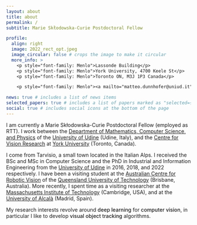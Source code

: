 ```yaml
---
layout: about
title: about
permalink: /
subtitle: Marie Skłodowska-Curie Postdoctoral Fellow

profile:
  align: right
  image: 2022_rect_opt.jpeg
  image_circular: false # crops the image to make it circular
  more_info: >
    <p style="font-family: Menlo">Lassonde Building</p>
    <p style="font-family: Menlo">York University, 4700 Keele St</p>
    <p style="font-family: Menlo">Toronto ON, M3J 1P3 Canada</p>

    <p style="font-family: Menlo"><a mailto="matteo.dunnhofer@uniud.it">matteo.dunnhofer@uniud.it</a></p>

news: true # includes a list of news items
selected_papers: true # includes a list of papers marked as "selected={true}"
social: true # includes social icons at the bottom of the page
---
```


I am currently a Marie Skłodowska-Curie Postdoctoral Fellow (employed as RTT). I work between the <a href="https://www.dmif.uniud.it/en/">Department of Mathematics, Computer Science, and Physics</a> of the <a href="http://www.uniud.it">University of Udine</a> (Udine, Italy), and the <a href="https://www.yorku.ca/cvr/">Centre for Vision Research</a> at <a href="https://www.yorku.ca">York University</a> (Toronto, Canada). 

I come from Tarvisio, a small town located in the Italian Alps. I received the BSc and MSc in Computer Science and the PhD in Industrial and Information Engineering from the <a href="http://www.uniud.it">University of Udine</a> in 2016, 2018, and 2022 respectively. I have been a visiting student at the <a href="https://www.roboticvision.org">Australian Centre for Robotic Vision</a> of the <a href="https://www.qut.edu.au">Queensland University of Technology</a> (Brisbane, Australia). More recently, I spent time as a visiting researcher at the <a href="https://www.mit.edu">Massachusetts Institute of Technology</a> (Cambridge, USA), and at the <a href="https://uah.es/en/">University of Alcalà</a> (Madrid, Spain).

My research interests revolve around <bold style="font-weight: 500">deep learning</bold> for <strong style="font-weight: 500">computer vision</strong>, in particular I like to develop <strong style="font-weight: 500">visual object tracking</strong> algorithms.
